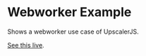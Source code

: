 # Webworker Example

Shows a webworker use case of UpscalerJS.

[See this live](https://githubbox.com/thekevinscott/upscalerjs/tree/main/examples/webworker).
